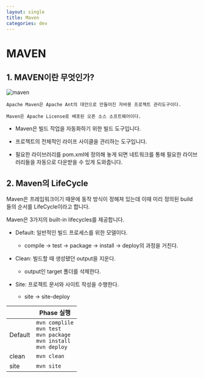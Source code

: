 ```yaml
---
layout: single
title: Maven
categories: dev
---
```


# MAVEN

## 1. MAVEN이란 무엇인가?

![maven](maven.jpg "maven")
~~~
Apache Maven은 Apache Ant의 대안으로 만들어진 자바용 프로젝트 관리도구이다.

Maven은 Apache License로 배포된 오픈 소스 소프트웨어이다.
~~~

* Maven은 빌드 작업을 자동화하기 위한 빌드 도구입니다.

* 프로젝트의 전체적인 라이프 사이클을 관리하는 도구입니다.

 * 필요한 라이브러리를 pom.xml에 정의해 놓게 되면 네트워크를 통해 필요한 라이브러리들을 자동으로 다운받을 수 있게 도와줍니다.

## 2. Maven의 LifeCycle

Maven은 프레임워크이기 때문에 동작 방식이 정해져 있는데 이때 미리 정의된 build 들의 순서를 LifeCycle이라고 합니다.

Maven은 3가지의 built-in lifecycles를 제공합니다.

* Default: 일반적인 빌드 프로세스를 위한 모델이다.
	 * compile -> test -> package -> install -> deploy의 과정을 거친다.

* Clean: 빌드할 때 생성됐던 output을 지운다.
	* output인 target 폴더를 삭제한다.

* Site: 프로젝트 문서와 사이트 작성을 수행한다.
	* site -> site-deploy
  
|                      |Phase 실행                          |
|----------------------|-------------------------------|
|Default |`mvn complile` <br/> `mvn test` <br/> `mvn package`  <br/> `mvn install` <br/> `mvn deploy`       |
|clean |`mvn clean`            |
|site  |`mvn site`|
